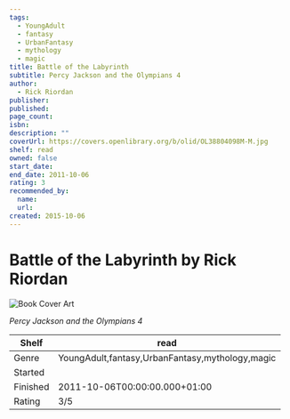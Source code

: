 ```yaml
---
tags:
  - YoungAdult
  - fantasy
  - UrbanFantasy
  - mythology
  - magic
title: Battle of the Labyrinth
subtitle: Percy Jackson and the Olympians 4
author:
  - Rick Riordan
publisher:
published:
page_count:
isbn:
description: ""
coverUrl: https://covers.openlibrary.org/b/olid/OL38804098M-M.jpg
shelf: read
owned: false
start_date:
end_date: 2011-10-06
rating: 3
recommended_by:
  name:
  url:
created: 2015-10-06
---
```


# Battle of the Labyrinth by Rick Riordan

![Book Cover Art](https://covers.openlibrary.org/b/olid/OL38804098M-M.jpg)

_Percy Jackson and the Olympians 4_

| Shelf | read |
| --- | --- |
| Genre | YoungAdult,fantasy,UrbanFantasy,mythology,magic |
| Started |  |
| Finished | 2011-10-06T00:00:00.000+01:00 |
| Rating | 3/5 |
